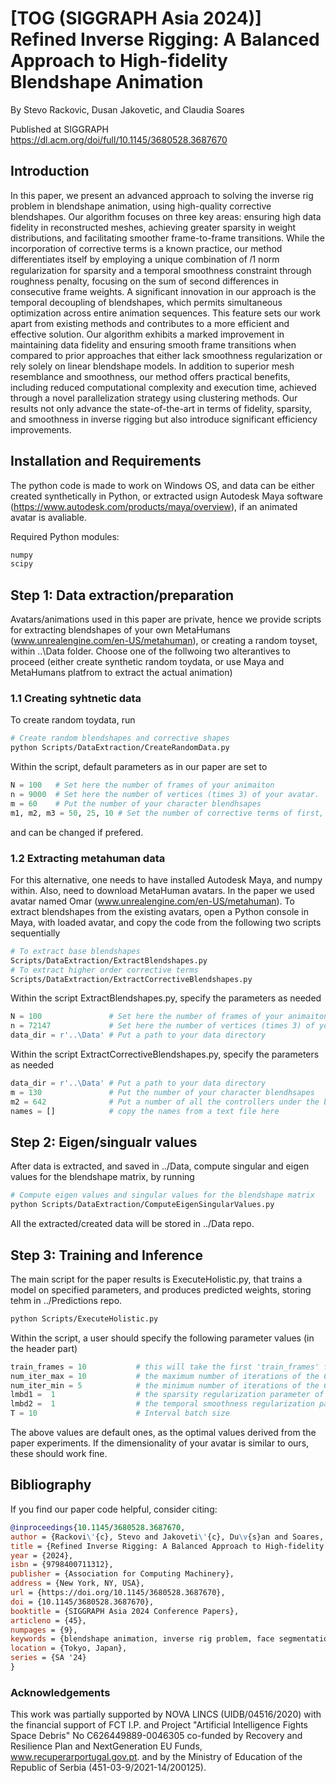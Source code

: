 # [TOG (SIGGRAPH Asia 2024)] Refined Inverse Rigging: A Balanced Approach to High-fidelity Blendshape Animation

By Stevo Rackovic, Dusan Jakovetic, and Claudia Soares

Published at SIGGRAPH https://dl.acm.org/doi/full/10.1145/3680528.3687670

## Introduction

In this paper, we present an advanced approach to solving the inverse rig problem in blendshape animation, using high-quality corrective blendshapes. Our algorithm focuses on three key areas: ensuring high data fidelity in reconstructed meshes, achieving greater sparsity in weight distributions, and facilitating smoother frame-to-frame transitions. While the incorporation of corrective terms is a known practice, our method differentiates itself by employing a unique combination of 𝑙1 norm regularization for sparsity and a temporal smoothness constraint through roughness penalty, focusing on the sum of second differences in consecutive frame weights. A significant innovation in our approach is the temporal decoupling of blendshapes, which permits simultaneous optimization across entire animation sequences. This feature sets our work apart from existing methods and contributes to a more efficient and effective solution. Our algorithm exhibits a marked improvement in maintaining data fidelity and ensuring smooth frame transitions when compared to prior approaches that either lack smoothness regularization or rely solely on linear blendshape models. In addition to superior mesh resemblance and smoothness, our method offers practical benefits, including reduced computational complexity and execution time, achieved through a novel parallelization strategy using clustering methods. Our results not only advance the state-of-the-art in terms of fidelity, sparsity, and smoothness in inverse rigging but also introduce significant efficiency improvements.

## Installation and Requirements

The python code is made to work on Windows OS, and data can be either created synthetically in Python, or extracted usign Autodesk Maya software (https://www.autodesk.com/products/maya/overview), if an animated avatar is avaliable. 

Required Python modules: 

```python
numpy
scipy
```

## Step 1: Data extraction/preparation

Avatars/animations used in this paper are private, hence we provide scripts for extracting blendshapes of your own MetaHumans (www.unrealengine.com/en-US/metahuman), or creating a random toyset, within ..\Data folder. Choose one of the follwoing two alterantives to proceed (either create synthetic random toydata, or use Maya and MetaHumans platfrom to extract the actual animation)

### 1.1 Creating syhtnetic data 

To create random toydata, run 

```bash
# Create random blendshapes and corrective shapes
python Scripts/DataExtraction/CreateRandomData.py
```
Within the script, default parameters as in our paper are set to
```python
N = 100   # Set here the number of frames of your animaiton
n = 9000  # Set here the number of vertices (times 3) of your avatar. 
m = 60    # Put the number of your character blendhsapes
m1, m2, m3 = 50, 25, 10 # Set the number of corrective terms of first, second and third level, respectively
```
and can be changed if prefered.

### 1.2 Extracting metahuman data 

For this alternative, one needs to have installed Autodesk Maya, and numpy within. Also, need to download MetaHuman avatars. In the paper we used avatar named Omar (www.unrealengine.com/en-US/metahuman).
To extract blendshapes from the existing avatars, open a Python console in Maya, with loaded avatar, and copy the code from the following two scripts sequentially

```bash
# To extract base blendshapes
Scripts/DataExtraction/ExtractBlendshapes.py
# To extract higher order corrective terms
Scripts/DataExtraction/ExtractCorrectiveBlendshapes.py
```

Within the script ExtractBlendshapes.py, specify the parameters as needed
```python
N = 100               # Set here the number of frames of your animaiton
n = 72147             # Set here the number of vertices (times 3) of your avatar. The default value for metahumans is given here
data_dir = r'..\Data' # Put a path to your data directory
```
Within the script ExtractCorrectiveBlendshapes.py, specify the parameters as needed
```python
data_dir = r'..\Data' # Put a path to your data directory
m = 130               # Put the number of your character blendhsapes
m2 = 642              # Put a number of all the controllers under the blendshape node
names = []            # copy the names from a text file here 
```

## Step 2: Eigen/singualr values

After data is extracted, and saved in ../Data, compute singular and eigen values for the blendshape matrix, by running 

```bash
# Compute eigen values and singular values for the blendshape matrix
python Scripts/DataExtraction/ComputeEigenSingularValues.py
```

All the extracted/created data will be stored in ../Data repo.

## Step 3: Training and Inference

The main script for the paper results is ExecuteHolistic.py, that trains a model on specified parameters, and produces predicted weights, storing tehm in ../Predictions repo.
```bash
python Scripts/ExecuteHolistic.py
```
Within the script, a user should specify the following parameter values (in the header part)
```python
train_frames = 10           # this will take the first 'train_frames' from 'weights.npy' matrix as a training set
num_iter_max = 10           # the maximum number of iterations of the CD solver
num_iter_min = 5            # the minimum number of iterations of the CD solver
lmbd1 =  1                  # the sparsity regularization parameter of the objective funciton
lmbd2 =  1                  # the temporal smoothness regularization parameter of the objective funciton
T = 10                      # Interval batch size
```
The above values are default ones, as the optimal values derived from the paper experiments. If the dimensionality of your avatar is similar to ours, these should work fine.

## Bibliography

If you find our paper code helpful, consider citing:

```bibtex
@inproceedings{10.1145/3680528.3687670,
author = {Rackovi\'{c}, Stevo and Jakoveti\'{c}, Du\v{s}an and Soares, Cl\'{a}udia},
title = {Refined Inverse Rigging: A Balanced Approach to High-fidelity Blendshape Animation},
year = {2024},
isbn = {9798400711312},
publisher = {Association for Computing Machinery},
address = {New York, NY, USA},
url = {https://doi.org/10.1145/3680528.3687670},
doi = {10.1145/3680528.3687670},
booktitle = {SIGGRAPH Asia 2024 Conference Papers},
articleno = {45},
numpages = {9},
keywords = {blendshape animation, inverse rig problem, face segmentation},
location = {Tokyo, Japan},
series = {SA '24}
}
```

### Acknowledgements

This work was partially supported by NOVA LINCS (UIDB/04516/2020) with the financial support of FCT I.P. and Project "Artificial Intelligence Fights Space Debris" No C626449889-0046305 co-funded by Recovery and Resilience Plan and NextGeneration EU Funds, www.recuperarportugal.gov.pt. and by the Ministry of Education of the Republic of Serbia (451-03-9/2021-14/200125).
